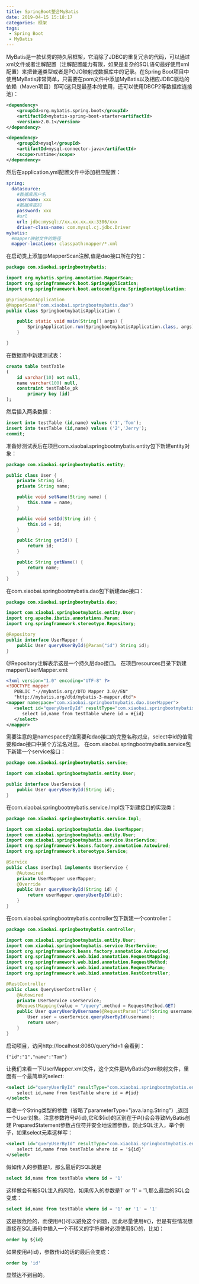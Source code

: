```yaml
---
title: SpringBoot整合MyBatis
date: 2019-04-15 15:18:17
categories: 框架
tags:
 - Spring Boot
 - MyBatis
---
```

MyBatis是一款优秀的持久层框架，它消除了JDBC的重复冗余的代码，可以通过xml文件或者注解配置（注解配置能力有限，如果是复杂的SQL语句最好使用xml配置）来把普通类型或者是POJO映射成数据库中的记录。在Spring Boot项目中使用MyBatis非常简单，只需要在pom文件中添加MyBatis以及相应JDBC驱动的依赖（Maven项目）即可(这只是最基本的使用，还可以使用DBCP2等数据库连接池)：
<!-- more -->
```xml
<dependency>
    <groupId>org.mybatis.spring.boot</groupId>
    <artifactId>mybatis-spring-boot-starter<artifactId>
    <version>2.0.1</version>
</dependency>

<dependency>
    <groupId>mysql</groupId>
    <artifactId>mysql-connector-java</artifactId>
    <scope>runtime</scope>
</dependency>
```
然后在application.yml配置文件中添加相应配置：
```yml
spring:
  datasource:
    #数据库用户名
    username: xxx
    #数据库密码
    password: xxx
    #url
    url: jdbc:mysql://xx.xx.xx.xx:3306/xxx
    driver-class-name: com.mysql.cj.jdbc.Driver
mybatis:
  #mapper映射文件的路径
  mapper-locations: classpath:mapper/*.xml
```
在启动类上添加@MapperScan注解,值是dao接口所在的包：
```java
package com.xiaobai.springbootmybatis;

import org.mybatis.spring.annotation.MapperScan;
import org.springframework.boot.SpringApplication;
import org.springframework.boot.autoconfigure.SpringBootApplication;

@SpringBootApplication
@MapperScan("com.xiaobai.springbootmybatis.dao")
public class SpringbootmybatisApplication {

    public static void main(String[] args) {
        SpringApplication.run(SpringbootmybatisApplication.class, args);
    }

}
```
在数据库中新建测试表：
```sql
create table testTable
(
	id varchar(10) not null,
	name varchar(100) null,
	constraint testTable_pk
		primary key (id)
);
```
然后插入两条数据：
```sql
insert into testTable (id,name) values ('1','Tom');
insert into testTable (id,name) values ('2','Jerry');
commit;
```
准备好测试表后在项目com.xiaobai.springbootmybatis.entity包下新建entity对象：
```java
package com.xiaobai.springbootmybatis.entity;

public class User {
    private String id;
    private String name;

    public void setName(String name) {
        this.name = name;
    }

    public void setId(String id) {
        this.id = id;
    }

    public String getId() {
        return id;
    }

    public String getName() {
        return name;
    }
}
```
在com.xiaobai.springbootmybatis.dao包下新建dao接口：
```java
package com.xiaobai.springbootmybatis.dao;

import com.xiaobai.springbootmybatis.entity.User;
import org.apache.ibatis.annotations.Param;
import org.springframework.stereotype.Repository;

@Repository
public interface UserMapper {
    public User queryUserById(@Param("id") String id);
}
```
@Repository注解表示这是一个持久层dao接口。
在项目resources目录下新建mapper/UserMapper.xml:
```xml
<?xml version="1.0" encoding="UTF-8" ?>
<!DOCTYPE mapper
   PUBLIC "-//mybatis.org//DTD Mapper 3.0//EN"
   "http://mybatis.org/dtd/mybatis-3-mapper.dtd">
<mapper namespace="com.xiaobai.springbootmybatis.dao.UserMapper">
   <select id="queryUserById" resultType="com.xiaobai.springbootmybatis.entity.User">
      select id,name from testTable where id = #{id}
   </select>
</mapper>
```
需要注意的是namespace的值需要和dao接口的完整名称对应，select中id的值需要和dao接口中某个方法名对应。
在com.xiaobai.springbootmybatis.service包下新建一个service接口：
```java
package com.xiaobai.springbootmybatis.service;

import com.xiaobai.springbootmybatis.entity.User;

public interface UserService {
    public User queryUserById(String id);
}
```
在com.xiaobai.springbootmybatis.service.Impl包下新建接口的实现类：
```java
package com.xiaobai.springbootmybatis.service.Impl;

import com.xiaobai.springbootmybatis.dao.UserMapper;
import com.xiaobai.springbootmybatis.entity.User;
import com.xiaobai.springbootmybatis.service.UserService;
import org.springframework.beans.factory.annotation.Autowired;
import org.springframework.stereotype.Service;

@Service
public class UserImpl implements UserService {
    @Autowired
    private UserMapper userMapper;
    @Override
    public User queryUserById(String id) {
        return userMapper.queryUserById(id);
    }
}
```
在com.xiaobai.springbootmybatis.controller包下新建一个controller：
```java
package com.xiaobai.springbootmybatis.controller;

import com.xiaobai.springbootmybatis.entity.User;
import com.xiaobai.springbootmybatis.service.UserService;
import org.springframework.beans.factory.annotation.Autowired;
import org.springframework.web.bind.annotation.RequestMapping;
import org.springframework.web.bind.annotation.RequestMethod;
import org.springframework.web.bind.annotation.RequestParam;
import org.springframework.web.bind.annotation.RestController;

@RestController
public class QueryUserController {
    @Autowired
    private UserService userService;
    @RequestMapping(value = "/query",method = RequestMethod.GET)
    public User queryUserByUsername(@RequestParam("id")String username){
        User user = userService.queryUserById(username);
        return user;
    }
}
```
启动项目，访问http://localhost:8080/query?id=1
会看到：
```
{"id":"1","name":"Tom"}
```
让我们来看一下UserMapper.xml文件，这个文件是MyBatis的xml映射文件，里面有一个最简单的select:
```xml
<select id="queryUserById" resultType="com.xiaobai.springbootmybatis.entity.User">
    select id,name from testTable where id = #{id}
</select>
```
接收一个String类型的参数（省略了parameterType="java.lang.String"）,返回一个User对象。注意参数符号#{id},它和${id}的区别在于#{}会会导致MyBatis创建 PreparedStatement参数占位符并安全地设置参数，防止SQL注入，举个例子，如果select元素这样写：
```xml
<select id="queryUserById" resultType="com.xiaobai.springbootmybatis.entity.User">
    select id,name from testTable where id = '${id}'
</select>
```
假如传入的参数是1，那么最后的SQL就是
```sql
select id,name from testTable where id = '1'
```
这样做会有被SQL注入的风险，如果传入的参数是1' or '1' = '1,那么最后的SQL会变成：
```sql
select id,name from testTable where id = '1' or '1' = '1'
```
这是很危险的，而使用#{}可以避免这个问题，因此尽量使用#{}，但是有些情况想直接在SQL语句中插入一个不转义的字符串时必须使用${}的，比如：
```sql
order by ${id}
```
如果使用#{id}，参数传id的话的最后会变成：
```sql
order by 'id'
```
显然达不到目的。